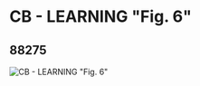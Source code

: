 # CB - LEARNING "Fig. 6"
## 88275
![CB - LEARNING "Fig. 6"](https://lc-www-live-s.legocdn.com/media/bricks/5/2/4569782.jpg)